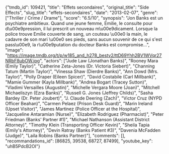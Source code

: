 {"tmdb_id": 109421, "title": "Effets secondaires", "original_title": "Side Effects", "slug_title": "effets-secondaires", "date": "2013-02-07", "genre": ["Thriller / Crime / Drame"], "score": "6.5/10", "synopsis": "Jon Banks est un psychiatre ambitieux. Quand une jeune femme, Emilie, le consulte pour d\u00e9pression, il lui prescrit un nouveau m\u00e9dicament. Lorsque la police trouve Emilie couverte de sang, un couteau \u00e0 la main, le cadavre de son mari \u00e0 ses pieds, sans aucun souvenir de ce qui s'est pass\u00e9, la r\u00e9putation du docteur Banks est compromise...", "image": "https://image.tmdb.org/t/p/w185_and_h278_bestv2/ttD69Yhh2BV1WVqr27NRbF8ubOW.jpg", "actors": ["Jude Law (Jonathan Banks)", "Rooney Mara (Emily Taylor)", "Catherine Zeta-Jones (Dr. Victoria Siebert)", "Channing Tatum (Martin Taylor)", "Vinessa Shaw (Dierdre Banks)", "Ann Dowd (Mrs. Taylor)", "Polly Draper (Eileen Spicer)", "David Costabile (Carl Millbank)", "Mamie Gummer (Kayla Millbank)", "Andrea Bogart (Tracey Sutton)", "Vladimi Versailles (Augustin)", "Michelle Vergara Moore (Joan)", "Mitchell Michaeliszyn (Ezra Banks)", "Russell G. Jones (Jeffrey Childs)", "Sasha Bardey (Dr. Peter Joubert)", "J. Claude Deering (Zach)", "Victor Cruz (NYPD Officer Beahan)", "Carmen Pelaez (Prison Desk Guard)", "Marin Ireland (Upset Visitor)", "James Martinez (Police Officer at the Hospital)", "Jacqueline Antaramian (Nurse)", "Elizabeth Rodriguez (Pharmacist)", "Peter Friedman (Banks' Partner #1)", "Michael Nathanson (Assistant District Attorney)", "Timothy Klein (Transporting Officer Kevin)", "Sheila Tapia (Emily's Attorney)", "Devin Ratray (Banks Patient #3)", "Davenia McFadden (Judge)", "Laila Robins (Banks Partner)"], "comments": [], "recommandations_id": [86825, 39538, 68727, 87499], "youtube_key": "uhB5PdcB2OI"}